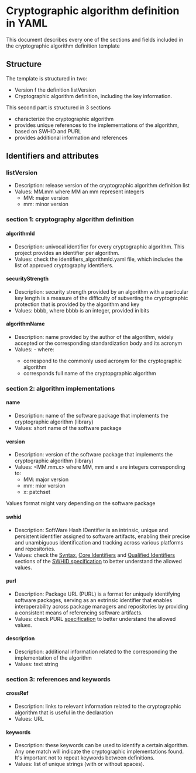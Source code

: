 # Cryptographic algorithm definition in YAML

This document describes every one of the sections and fields included in the cryptographic algorithm definition template

## Structure

The template is structured in two:
* Version f the definition listVersion
* Cryptographic algorithm definition, including the key information.

This second part is structured in 3 sections
* <section1> characterize the cryptographic algorithm
* <section2> provides unique references to the implementations of the algorithm, based on SWHID and PURL
* <section3> provides additional information and references

## Identifiers and attributes

### listVersion

* Description: release version of the cryptographic algorithm definition list
* Values: MM.mm where MM an mm represent integers
    * MM: major version
    * mm: minor version

### section 1: cryptography algorithm definition

#### algorithmId

* Description: univocal identifier for every cryptographic algorithm. This project provides an identifier per algorithm.
* Values: check the identifiers_algorithmId.yaml file, which includes the list of approved cryptography identifiers.

#### securityStrength

* Description: security strength provided by an algorithm with a particular key length is a measure of the difficulty of subverting the cryptographic protection that is provided by the algorithm and key
* Values: bbbb, where bbbb is an integer, provided in bits

#### algorithmName

* Description: name provided by the author of the algorithm, widely accepted or the corresponding standardization body and its acronym
* Values: <Acronym>-<Name> where:
    * <Acronym> correspond to the commonly used acronym for the cryptographic algorithm
    * <Name> corresponds full name of the cryptopgraphic algorithm

### section 2: algorithm implementations

#### name

* Description: name of the software package that implements the cryptographic algorithm (library)
* Values: short name of the software package

#### version

* Description: version of the software package that implements the cryptographic algorithm (library)
* Values: <MM.mm.x> where MM, mm and x are integers corresponding to:
    * MM: major version
    * mm: mior version
    * x: patchset

Values format might vary depending on the software package

#### swhid

* Description: SoftWare Hash IDentifier is an intrinsic, unique and persistent identifier assigned to software artifacts, enabling their precise and unambiguous identification and tracking across various platforms and repositories.
* Values: check the [Syntax](https://www.swhid.org/specification/v1.1/4.Syntax/), [Core Identifiers](https://www.swhid.org/specification/v1.1/5.Core_identifiers/) and [Qualified Identifiers](https://www.swhid.org/specification/v1.1/6.Qualified_identifiers/) sections of the [SWHID specification](https://www.swhid.org/specification/v1.1/) to better understand the allowed values.

#### purl

* Description: Package URL (PURL) is a format for uniquely identifying software packages, serving as an extrinsic identifier that enables interoperability across package managers and repositories by providing a consistent means of referencing software artifacts.
* Values: check PURL [specification](https://github.com/package-url/purl-spec/blob/master/PURL-SPECIFICATION.rst) to better understand the allowed values.


#### description

* Description: additional information related to the corresponding the implementation of the algorithm
* Values: text string

### section 3: references and keywords

#### crossRef

* Description: links to relevant information related to the cryptographic algorithm that is useful in the declaration
* Values: URL

#### keywords

* Description: these keywords can be used to identify a certain algorithm. Any one match will indicate the cryptographic implementations found. It's important not to repeat keywords between definitions.
* Values: list of unique strings (with or without spaces).

